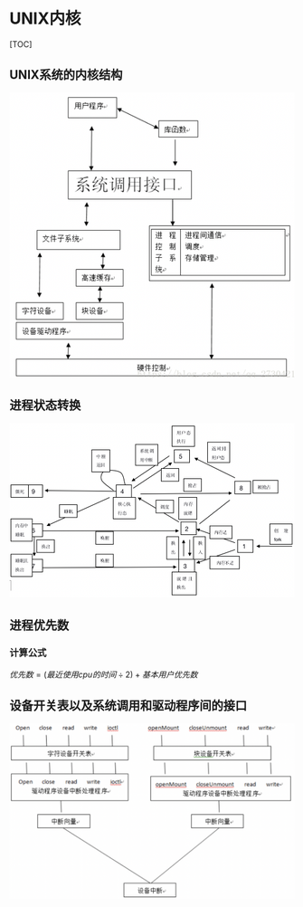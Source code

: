 # UNIX内核

[TOC]



## UNIX系统的内核结构

![unix_core_struct](res/unix_core_struct.png)



## 进程状态转换

![unix_core_progress_stat_transform](res/unix_core_progress_stat_transform.png)



## 进程优先数

### 计算公式

$优先数=(最近使用cpu的时间\div2) + 基本用户优先数$



## 设备开关表以及系统调用和驱动程序间的接口

![unix_core_interrupt](res/unix_core_interrupt.png)

